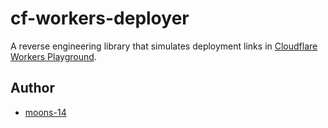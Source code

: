 # cf-workers-deployer

A reverse engineering library that simulates deployment links in [Cloudflare Workers Playground](https://workers.new).

## Author

- [moons-14](https://github.com/moons-14)

